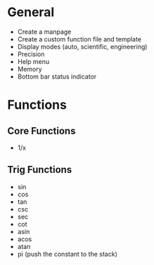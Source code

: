# General
- Create a manpage
- Create a custom function file and template
- Display modes (auto, scientific, engineering)
- Precision
- Help menu
- Memory
- Bottom bar status indicator

# Functions
## Core Functions

- 1/x

## Trig Functions

- sin
- cos
- tan
- csc
- sec
- cot
- asin
- acos
- atan
- pi (push the constant to the stack)
